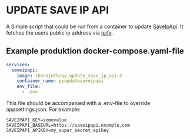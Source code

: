 UPDATE SAVE IP API
==================

A Simple script that could be run from a container to update [SaveIpApi](https://github.com/theninth/SaveIpApi).
It fetches the users public ip address via [ipify](https://www.ipify.org/).

## Example produktion docker-compose.yaml-file

```yaml
services:
  saveipapi:
    image: thenajnth/py_update_save_ip_api:3
    container_name: pyupdatesaveipapi
    env_file:
      - .env

```

This file should be accompanied with a .env-file to override appsettings.json. For example:

```
SAVEIPAPI_KEY=somevalue
SAVEIPAPI_BASEURL=https://saveipapi.example.com
SAVEIPAPI_APIKEY=my_super_secret_apikey
```